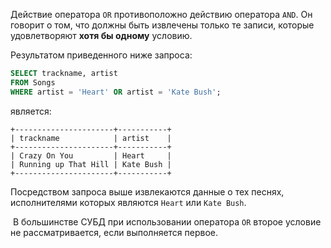 

Действие оператора `OR` противоположно действию оператора `AND`. Он говорит о том, что должны быть извлечены только те записи, которые удовлетворяют **хотя бы одному** условию.

Результатом приведенного ниже запроса:

```sql
SELECT trackname, artist
FROM Songs
WHERE artist = 'Heart' OR artist = 'Kate Bush';
```

является:

```no-highlight
+----------------------+-----------+
| trackname            | artist    |
+----------------------+-----------+
| Crazy On You         | Heart     |
| Running up That Hill | Kate Bush |
+----------------------+-----------+
```

Посредством запроса выше извлекаются данные о тех песнях, исполнителями которых являются `Heart` или `Kate Bush`.

 В большинстве СУБД при использовании оператора `OR` второе условие не рассматривается, если выполняется первое.